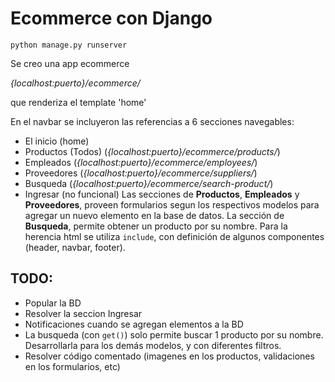 # Ecommerce con Django

`python manage.py runserver`

Se creo una app ecommerce

*{localhost:puerto}/ecommerce/*

que renderiza el template 'home'

En el navbar se incluyeron las referencias a 6 secciones navegables:
- El inicio (home)
- Productos (Todos) (*{localhost:puerto}/ecommerce/products/*)
- Empleados (*{localhost:puerto}/ecommerce/employees/*)
- Proveedores (*{localhost:puerto}/ecommerce/suppliers/*)
- Busqueda (*{localhost:puerto}/ecommerce/search-product/*)
- Ingresar (no funcional)
Las secciones de **Productos**, **Empleados** y **Proveedores**, proveen formularios segun los respectivos modelos para agregar un nuevo elemento en la base de datos. La sección de **Busqueda**, permite obtener un producto por su nombre.
Para la herencia html se utiliza `include`, con definición de algunos componentes (header, navbar, footer).

## TODO:
- Popular la BD
- Resolver la seccion Ingresar
- Notificaciones cuando se agregan elementos a la BD
- La busqueda (con `get()`) solo permite buscar 1 producto por su nombre. Desarrollarla para los demás modelos, y con diferentes filtros.
- Resolver código comentado (imagenes en los productos, validaciones en los formularios, etc)